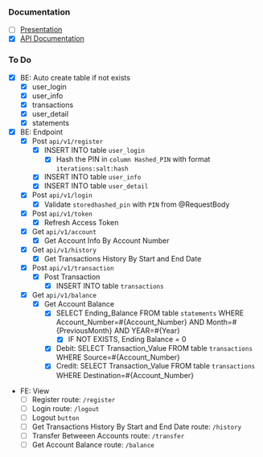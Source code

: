 ### Documentation

- [ ] [Presentation](https://lnkd.in/gGJ36Pz)
- [x] [API Documentation](https://lnkd.in/gFYxHAs)

### To Do

- [x] BE: Auto create table if not exists
  - [x] user_login
  - [x] user_info
  - [x] transactions
  - [x] user_detail
  - [x] statements

- [x] BE: Endpoint
  - [x] Post `api/v1/register`
    - [x] INSERT INTO table `user_login`
      - [x] Hash the PIN in `column Hashed_PIN` with format `iterations:salt:hash`
    - [x] INSERT INTO table `user_info`
    - [x] INSERT INTO table `user_detail`
  - [x] Post `api/v1/login`
    - [x] Validate `storedhashed_pin` with `PIN` from @RequestBody
  - [x] Post `api/v1/token`
    - [x] Refresh Access Token
  - [x] Get `api/v1/account`
    - [x] Get Account Info By Account Number
  - [x] Get `api/v1/history`
    - [x] Get Transactions History By Start and End Date
  - [x] Post `api/v1/transaction`
    - [x] Post Transaction
      - [x] INSERT INTO table `transactions`
  - [x] Get `api/v1/balance`
    - [x] Get Account Balance
      - [x] SELECT Ending_Balance FROM table `statements` WHERE Account_Number=#{Account_Number} AND Month=#{PreviousMonth} AND YEAR=#{Year}
        - [x] IF NOT EXISTS, Ending Balance = 0
      - [x] Debit: SELECT Transaction_Value FROM table `transactions` WHERE Source=#{Account_Number}
      - [x] Credit: SELECT Transaction_Value FROM table `transactions` WHERE Destination=#{Account_Number}

- FE: View
  - [ ] Register route: `/register`
  - [ ] Login route: `/logout`
  - [ ] Logout `button`
  - [ ] Get Transactions History By Start and End Date route: `/history`
  - [ ] Transfer Betweeen Accounts route: `/transfer`
  - [ ] Get Account Balance route: `/balance`